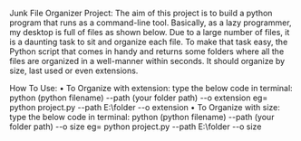 Junk File Organizer Project:
  The aim of this project is to build a python program that runs as a command-line tool. Basically, as a lazy programmer, my desktop is full of files as shown below. Due to a large number of files, it is a daunting task to sit and organize each file. To make that task easy,  the Python script that comes in handy and returns some folders where all the files are organized in a well-manner within seconds. It should organize by size, last used or even extensions. 

How To Use:
  • To Organize with extension:
    type the below code in terminal:
      python (python filename) --path (your folder path) --o extension
      eg= python project.py --path E:\folder --o extension
  • To Organize with size:
    type the below code in terminal:
      python (python filename) --path (your folder path) --o size
      eg= python project.py --path E:\folder --o size
  
  


